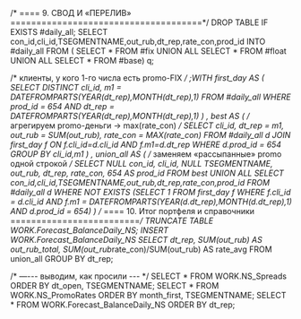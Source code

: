 /* ==== 9. СВОД И «ПЕРЕЛИВ» =====================================*/
DROP TABLE IF EXISTS #daily_all;
SELECT con_id,cli_id,TSEGMENTNAME,out_rub,dt_rep,rate_con,prod_id
INTO   #daily_all
FROM (
     SELECT * FROM #fix
     UNION ALL SELECT * FROM #float
     UNION ALL SELECT * FROM #base) q;

/* клиенты, у кого 1-го числа есть promo-FIX */
;WITH first_day AS (
        SELECT DISTINCT cli_id,
               m1 = DATEFROMPARTS(YEAR(dt_rep),MONTH(dt_rep),1)
        FROM   #daily_all
        WHERE  prod_id = 654
          AND  dt_rep  = DATEFROMPARTS(YEAR(dt_rep),MONTH(dt_rep),1)
)
, best AS (
        /* агрегируем promo-деньги → max(rate_con) */
        SELECT  cli_id,
                dt_rep = m1,
                out_rub = SUM(out_rub),
                rate_con = MAX(rate_con)
        FROM   #daily_all d
        JOIN   first_day f ON f.cli_id=d.cli_id AND f.m1=d.dt_rep
        WHERE  d.prod_id = 654
        GROUP  BY cli_id,m1
)
, union_all AS (
        /* заменяем «рассыпанные» promo одной строкой */
        SELECT NULL con_id, cli_id, NULL TSEGMENTNAME,
               out_rub, dt_rep, rate_con, 654 AS prod_id
        FROM   best
        UNION ALL
        SELECT con_id,cli_id,TSEGMENTNAME,out_rub,dt_rep,rate_con,prod_id
        FROM   #daily_all d
        WHERE  NOT EXISTS (SELECT 1
                           FROM first_day f
                           WHERE f.cli_id = d.cli_id
                             AND f.m1     = DATEFROMPARTS(YEAR(d.dt_rep),MONTH(d.dt_rep),1)
                             AND d.prod_id = 654)
)
/* ==== 10. Итог портфеля и справочники =========================*/
TRUNCATE TABLE WORK.Forecast_BalanceDaily_NS;
INSERT WORK.Forecast_BalanceDaily_NS
SELECT  dt_rep,
        SUM(out_rub)                       AS out_rub_total,
        SUM(out_rub*rate_con)/SUM(out_rub) AS rate_avg
FROM   union_all
GROUP  BY dt_rep;

/* —--- выводим, как просили --- */
SELECT * FROM WORK.NS_Spreads           ORDER BY dt_open,      TSEGMENTNAME;
SELECT * FROM WORK.NS_PromoRates        ORDER BY month_first,  TSEGMENTNAME;
SELECT * FROM WORK.Forecast_BalanceDaily_NS ORDER BY dt_rep;
